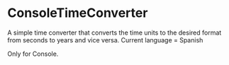 # ConsoleTimeConverter
 A simple time converter that converts the time units to the desired format from seconds to years and vice versa. Current language = Spanish

Only for Console.

